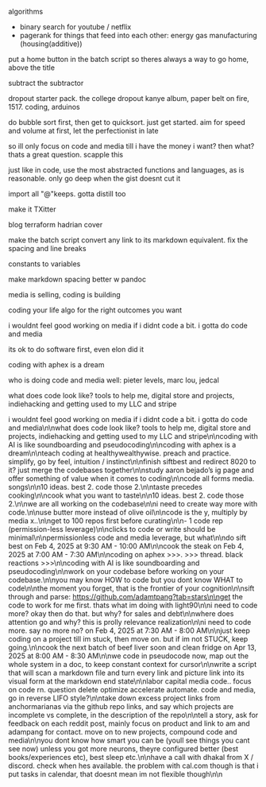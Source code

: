 algorithms
- binary search for youtube / netflix
- pagerank for things that feed into each other: energy gas manufacturing (housing(additive))

put a home button in the batch script so theres always a way to go home, above the title

subtract the subtractor

dropout starter pack. the college dropout kanye album, paper belt on fire, 1517. coding, arduinos

do bubble sort first, then get to quicksort. just get started. aim for speed and volume at first, let the perfectionist in late

so ill only focus on code and media till i have the money i want? then what? thats a great question. scapple this

just like in code, use the most abstracted functions and languages, as is reasonable. only go deep when the gist doesnt cut it

import all "@"keeps. gotta distill too

make it TXitter

blog terraform hadrian cover

make the batch script convert any link to its markdown equivalent. fix the spacing and line breaks

constants to variables

make markdown spacing better w pandoc

media is selling, coding is building

coding your life algo for the right outcomes you want

i wouldnt feel good working on media if i didnt code a bit. i gotta do code and media

its ok to do software first, even elon did it

coding with aphex is a dream

who is doing code and media well: pieter levels, marc lou, jedcal

what does code look like? tools to help me, digital store and projects, indiehacking and getting used to my LLC and stripe

i wouldnt feel good working on media if i didnt code a bit. i gotta do code and media\n\nwhat does code look like? tools to help me, digital store and projects, indiehacking and getting used to my LLC and stripe\n\ncoding with AI is like soundboarding and pseudocoding\n\ncoding with aphex is a dream\n\nteach coding at healthywealthywise. preach and practice. simplify, go by feel, intuition / instinct\n\nfinish siftbest and redirect 8020 to it? just merge the codebases together\n\nstudy aaron bejado’s ig page and offer something of value when it comes to coding\n\ncode all forms media. songs\n\n10 ideas. best 2. code those 2.\n\ntaste precedes cooking\n\ncook what you want to taste\n\n10 ideas. best 2. code those 2.\n\nwe are all working on the codebase\n\ni need to create way more with code.\n\nuse butter more instead of olive oil\n\ncode is the y, multiply by media x..\n\nget to 100 repos first before curating\n\n- 1 code rep (permission-less leverage)\n\nclicks to code or write should be minimal\n\npermissionless code and media leverage, but what\n\ndo sift best on Feb 4, 2025 at 9:30 AM - 10:00 AM\n\ncook the steak on Feb 4, 2025 at 7:00 AM - 7:30 AM\n\ncoding on aphex >>>. >>> thread. black reactions >>>\n\ncoding with AI is like soundboarding and pseudocoding\n\nwork on your codebase before working on your codebase.\n\nyou may know HOW to code but you dont know WHAT to code\n\nthe moment you forget, that is the frontier of your cognition\n\nsift through and parse: https://github.com/adamtpang?tab=stars\n\nget the code to work for me first. thats what im doing with light90\n\ni need to code more? okay then do that. but why? for sales and debt\n\nwhere does attention go and why? this is prolly relevance realization\n\ni need to code more. say no more no? on Feb 4, 2025 at 7:30 AM - 8:00 AM\n\njust keep coding on a project till im stuck, then move on. but if im not STUCK, keep going.\n\ncook the next batch of beef liver soon and clean fridge on Apr 13, 2025 at 8:00 AM - 8:30 AM\n\nwe code in pseudocode now, map out the whole system in a doc, to keep constant context for cursor\n\nwrite a script that will scan a markdown file and turn every link and picture link into its visual form at the markdown end state\n\nlabor capital media code.. focus on code rn. question delete optimize accelerate automate. code and media, go in reverse LIFO style?\n\ntake down excess project links from anchormarianas via the github repo links, and say which projects are incomplete vs complete, in the description of the repo\n\ntell a story, ask for feedback on each reddit post, mainly focus on product and link to am and adampang for contact. move on to new projects, compound code and media\n\nyou dont know how smart you can be (youll see things you cant see now) unless you got more neurons, theyre configured better (best books/experiences etc), best sleep etc.\n\nhave a call with dhakal from X / discord. check when hes available. the problem with cal.com though is that i put tasks in calendar, that doesnt mean im not flexible though\n\n
